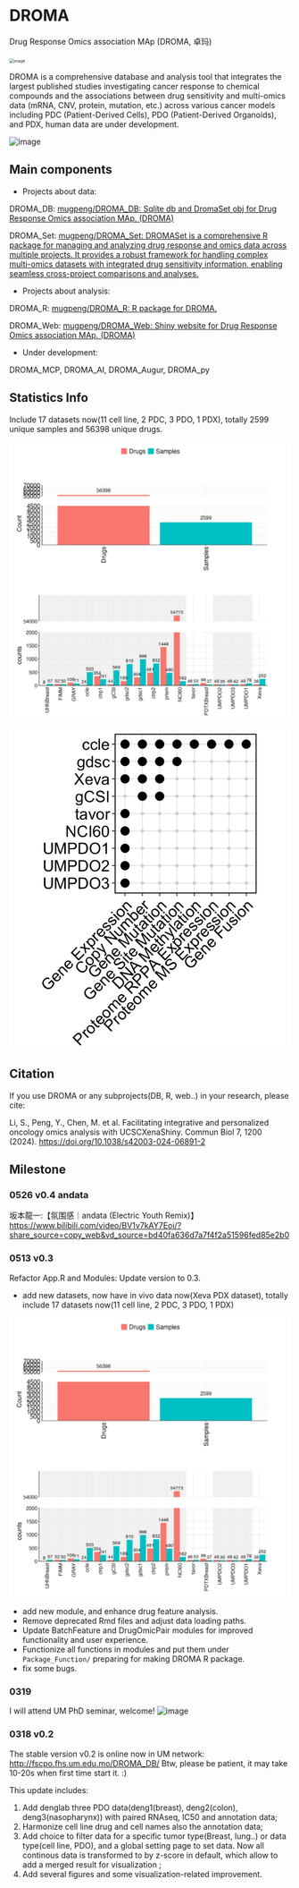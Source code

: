 # DROMA
Drug Response Omics association MAp (DROMA, 卓玛)  

<img src="https://github.com/user-attachments/assets/000473aa-7869-41c8-9352-e8481ba922fa" alt="image" style="zoom:50%;" />

DROMA is a comprehensive database and analysis tool that integrates the largest published studies investigating cancer response to chemical compounds and the associations between drug sensitivity and multi-omics data (mRNA, CNV, protein, mutation, etc.) across various cancer models including PDC (Patient-Derived Cells), PDO (Patient-Derived Organoids), and PDX, human data are under development. 

![image](https://github.com/user-attachments/assets/89b385e0-f5e4-4d8e-a33b-5f30bed039b2)



## Main components

- Projects about data:

DROMA_DB: [mugpeng/DROMA_DB: Sqlite db and DromaSet obj for Drug Response Omics association MAp. (DROMA)](https://github.com/mugpeng/DROMA_DB)

DROMA_Set: [mugpeng/DROMA_Set: DROMASet is a comprehensive R package for managing and analyzing drug response and omics data across multiple projects. It provides a robust framework for handling complex multi-omics datasets with integrated drug sensitivity information, enabling seamless cross-project comparisons and analyses.](https://github.com/mugpeng/DROMA_set)

- Projects about analysis:

DROMA_R: [mugpeng/DROMA_R: R package for DROMA.](https://github.com/mugpeng/DROMA_R)

DROMA_Web: [mugpeng/DROMA_Web: Shiny website for Drug Response Omics association MAp. (DROMA)](https://github.com/mugpeng/DROMA_web)

- Under development:

DROMA_MCP, DROMA_AI, DROMA_Augur, DROMA_py



## Statistics Info

Include 17 datasets now(11 cell line, 2 PDC, 3 PDO, 1 PDX), totally 2599 unique samples and 56398 unique drugs.

![](https://raw.githubusercontent.com/mugpeng/mugpeng-my-gallery-02/main/img20250513115037.png)

![](https://raw.githubusercontent.com/mugpeng/mugpeng-my-gallery-02/main/img20250513114926.png)







## Citation

If you use DROMA or any subprojects(DB, R, web..) in your research, please cite:

Li, S., Peng, Y., Chen, M. et al. Facilitating integrative and personalized oncology omics analysis with UCSCXenaShiny. Commun Biol 7, 1200 (2024). https://doi.org/10.1038/s42003-024-06891-2



## Milestone

### 0526 v0.4 andata

坂本龍一:【氛围感｜andata (Electric Youth Remix)】 https://www.bilibili.com/video/BV1v7kAY7Eoi/?share_source=copy_web&vd_source=bd40fa636d7a7f4f2a51596fed85e2b0



### 0513 v0.3

Refactor App.R and Modules: Update version to 0.3.

- add new datasets, now have in vivo data now(Xeva PDX dataset), totally include 17 datasets now(11 cell line, 2 PDC, 3 PDO, 1 PDX)

![](https://raw.githubusercontent.com/mugpeng/mugpeng-my-gallery-02/main/img20250513115037.png)

- add new module, and enhance drug feature analysis. 
- Remove deprecated Rmd files and adjust data loading paths. 
- Update BatchFeature and DrugOmicPair modules for improved functionality and user experience.
- Functionize all functions in modules and put them under `Package_Function/` preparing for making DROMA R package.
- fix some bugs.





### 0319

I will attend UM PhD seminar, welcome!
<img width="446" alt="image" src="https://github.com/user-attachments/assets/72adc553-f807-48f8-afa8-bb4009eef963" />



### 0318 v0.2

The stable version v0.2 is online now in UM network: http://fscpo.fhs.um.edu.mo/DROMA_DB/
Btw, please be patient, it may take 10-20s when first time start it. :)

This update includes:

1) Add denglab three PDO data(deng1(breast), deng2(colon), deng3(nasopharynx)) with paired RNAseq, IC50 and annotation data;
2) Harmonize cell line drug and cell names also the annotation data;
3) Add choice to filter data for a specific tumor type(Breast, lung..) or data type(cell line, PDO), and a global setting page to set data. Now all continous data is transformed to by z-score in default, which allow to add a merged result for visualization ;
4) Add several figures and some visualization-related improvement.

